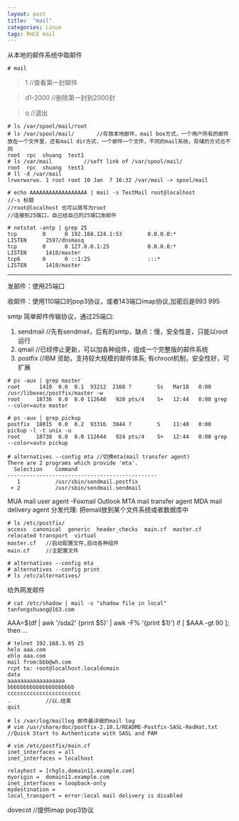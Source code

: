```yaml
---
layout: post
title:  "mail"
categories: Linux
tags: RHCE mail
---
```



从本地的邮件系统中取邮件

```
# mail
```

> 1       //查看第一封邮件

> d1-2000 //删除第一封到2000封

> q       //退出

```
# ls /var/spool/mail/root
# ls /var/spool/mail/		//存放本地邮件，mail box方式，一个用户所有的邮件放在一个文件里，还有mail dir方式，一个邮件一个文件，不同的mail系统，存储的方式也不同
root  rpc  shuang  test1	
# ls /var/mail			//soft link of /var/spool/mail/
root  rpc  shuang  test1
# ll -d /var/mail
lrwxrwxrwx. 1 root root 10 Jan  7 16:32 /var/mail -> spool/mail
```

```
# echo AAAAAAAAAAAAAAAAAA | mail -s TestMail root@localhost	
//-s 标题
//root@localhost 也可以简写为root
//连接到25端口，自己给自己的25端口发邮件

# netstat -antp | grep 25
tcp        0      0 192.168.124.1:53        0.0.0.0:*               LISTEN      2597/dnsmasq        
tcp        0      0 127.0.0.1:25            0.0.0.0:*               LISTEN      1410/master         
tcp6       0      0 ::1:25                  :::*                    LISTEN      1410/master    
```

-----
发邮件：使用25端口

收邮件：使用110端口的pop3协议，或者143端口imap协议,加密后是993 995


smtp 简单邮件传输协议，通过25端口:
1. sendmail	//先有sendmail，后有的smtp，缺点：慢，安全性差，只能以root运行
2. qmail		//已经停止更新，可以加各种组件，组成一个完整版的邮件系统
3. postfix		//IBM 资助，支持较大规模的邮件体系; 有chroot机制，安全性好，可扩展

```
# ps -aux | grep master
root      1410  0.0  0.1  93212  2168 ?        Ss   Mar18   0:00 /usr/libexec/postfix/master -w
root     18736  0.0  0.0 112648   920 pts/4    S+   12:44   0:00 grep --color=auto master

# ps -aux | grep pickup
postfix  18015  0.0  0.2  93316  3844 ?        S    11:40   0:00 pickup -l -t unix -u
root     18738  0.0  0.0 112644   924 pts/4    S+   12:44   0:00 grep --color=auto pickup
```

```
# alternatives --config mta	//切换mta(mail transfer agent)
There are 2 programs which provide 'mta'.
  Selection    Command
-----------------------------------------------
   1           /usr/sbin/sendmail.postfix
 + 2           /usr/sbin/sendmail.sendmail
```

MUA mail user agent		-Foxmail Outlook
MTA mail transfer agent	
MDA mail delivery agent 分发代理: 把email放到某个文件系统或者数据库中

```
# ls /etc/postfix/
access  canonical  generic  header_checks  main.cf  master.cf  relocated transport  virtual
master.cf 	//启动配置文件,启动各种组件
main.cf		//主配置文件
```

```
# alternatives --config mta
# alternatives --config print
# ls /etc/alternatives/
```

给外网发邮件

```
# cat /etc/shadow | mail -s "shadow file in local" tanfengshuang@163.com
```

AAA=$(df | awk '/sda2' {print $5}' | awk -F% '{print $1}')
if [ $AAA -gt 90 ]; then
...

```
# telnet 192.168.3.95 25
helo aaa.com
ehlo aaa.com
mail from:bbb@wh.com
rcpt to: root@localhost.localdomain
data
aaaaaaaaaaaaaaaaaa
bbbbbbbbbbbbbbbbbbbbb
ccccccccccccccccccccccc
.			//以.结束
quit
```

```
# ls /var/log/maillog 邮件最详细的mail log
# vim /usr/share/doc/postfix-2.10.1/README-Postfix-SASL-RedHat.txt 
//Quick Start to Authenticate with SASL and PAM 
```

```
# vim /etc/postfix/main.cf
inet_interfaces = all
inet_interfaces = localhost

relayhost = [rhgls.domain11.example.com]
myorigin =  domain11.example.com
inet_interfaces = loopback-only
mydestination =
local_transport = error:local mail delivery is disabled
```

dovecot		//提供imap pop3协议









